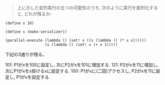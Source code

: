 > 上に示した並列実行の五つの可能性のうち, 次のように実行を直列化すると, どれが残るか:

```
(define x 10)

(define s (make-serializer))

(parallel-execute (lambda () (set! x ((s (lambda () (* x x))))))
                  (s (lambda () (set! x (+ x 1)))))
```

下記の3通りが残る。

101:		P1がxを100に設定し, 次にP2がxを101に増加する.
121:		P2がxを11に増加し, 次にP1がxをx掛けるxに設定する.
100:		P1がxに(二回)アクセスし, P2がxを11に設定し, P1がxを設定する.
